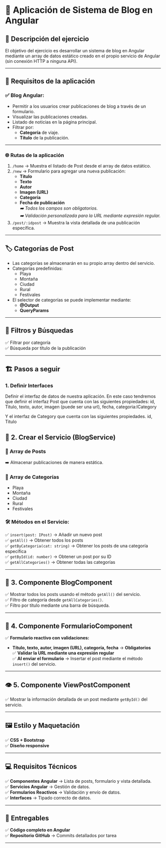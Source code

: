 # 📝 Aplicación de Sistema de Blog en Angular

## 🎯 **Descripción del ejercicio**
El objetivo del ejercicio es desarrollar un sistema de blog en Angular mediante un array de datos estático creado en el propio servicio de Angular (sin conexión HTTP a ninguna API).

---

## 🚀 **Requisitos de la aplicación**

### ✅ **Blog Angular:**
- Permitir a los usuarios crear publicaciones de blog a través de un formulario.
- Visualizar las publicaciones creadas.
- Listado de noticias en la página principal.
- Filtrar por:
  - **Categoría** de viaje.
  - **Título** de la publicación.

---

### 🌐 **Rutas de la aplicación**
1. `/home` → Muestra el listado de Post desde el array de datos estático.
2. `/new` → Formulario para agregar una nueva publicación:
   - **Título**
   - **Texto**
   - **Autor**
   - **Imagen (URL)**
   - **Categoría**
   - **Fecha de publicación**  
   *➡️ Todos los campos son obligatorios.*  
   *➡️ Validación personalizada para la URL mediante expresión regular.*  
3. `/post/:idpost` → Muestra la vista detallada de una publicación específica.

---

## 🏷️ **Categorías de Post**
- Las categorías se almacenarán en su propio array dentro del servicio.
- Categorías predefinidas:
  - Playa
  - Montaña
  - Ciudad
  - Rural
  - Festivales
- El selector de categorías se puede implementar mediante:
  - **@Output**
  - **QueryParams**

---

## 🔎 **Filtros y Búsquedas**
✅ Filtrar por categoría  
✅ Búsqueda por título de la publicación  

---

## 🏗️ **Pasos a seguir**

### 1. **Definir Interfaces**
Definir el interfaz de datos de nuestra aplicación. En este caso tendremos que definir el interfaz Post que cuenta con las siguientes propiedades:
id, Titulo, texto, autor, imagen (puede ser una url), fecha, categoria:ICategory

Y el interfaz de Category que cuenta con las siguientes propiedades.
id, Titulo

## 🚀 **2. Crear el Servicio (BlogService)**
### 🔹 **Array de Posts**  
➡️ Almacenar publicaciones de manera estática.  

### 🔹 **Array de Categorías**  
- Playa  
- Montaña  
- Ciudad  
- Rural  
- Festivales  

### 🛠️ **Métodos en el Servicio:**
✅ `insert(post: IPost)` → Añadir un nuevo post  
✅ `getAll()` → Obtener todos los posts  
✅ `getByCategoria(cat: string)` → Obtener los posts de una categoría específica  
✅ `getById(id: number)` → Obtener un post por su ID  
✅ `getAllCategories()` → Obtener todas las categorías  

---

## 🎯 **3. Componente BlogComponent**
✅ Mostrar todos los posts usando el método `getAll()` del servicio.  
✅ Filtro de categoría desde `getAllCategories()`.  
✅ Filtro por título mediante una barra de búsqueda.  

---

## 📝 **4. Componente FormularioComponent**
✅ **Formulario reactivo con validaciones:**  
- **Título, texto, autor, imagen (URL), categoría, fecha** → **Obligatorios**  
✅ **Validar la URL mediante una expresión regular**  
✅ **Al enviar el formulario** → Insertar el post mediante el método `insert()` del servicio.  

---

## 👁️ **5. Componente ViewPostComponent**
✅ Mostrar la información detallada de un post mediante `getById()` del servicio.  

---

## 🖼️ **Estilo y Maquetación**
✅ **CSS + Bootstrap**  
✅ **Diseño responsive**  

---

## 💻 **Requisitos Técnicos**
✅ **Componentes Angular** → Lista de posts, formulario y vista detallada.  
✅ **Servicios Angular** → Gestión de datos.  
✅ **Formularios Reactivos** → Validación y envío de datos.  
✅ **Interfaces** → Tipado correcto de datos.  

---

## 📂 **Entregables**
✅ **Código completo en Angular**  
✅ **Repositorio GitHub** → Commits detallados por tarea  

---
